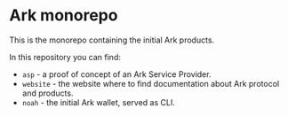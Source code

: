 # Ark monorepo

This is the monorepo containing the initial Ark products.

In this repository you can find:

- `asp` - a proof of concept of an Ark Service Provider.
- `website` - the website where to find documentation about Ark protocol and products.
- `noah` - the initial Ark wallet, served as CLI.
